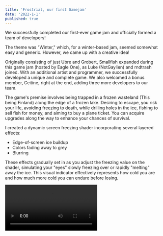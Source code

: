 ```yaml
---
title: 'Frostrial, our first Gamejam'
date: '2022-1-1'
published: true
---
```


We successfully completed our first-ever game jam and officially formed a team of developers!

The theme was "Winter," which, for a winter-based jam, seemed somewhat easy and generic. However, we came up with a creative idea!

Originally consisting of just Ubre and Grobert, Smallfish expanded during this game jam (hosted by Eagle One), as Luke (NotGaylien) and rndtrash joined. With an additional artist and programmer, we successfully developed a unique and complete game. We also welcomed a bonus member, Ceitine, right at the end, adding three more developers to our team.

<Heading title="The Game?" />

The game's premise involves being trapped in a frozen wasteland (This being Finland) along the edge of a frozen lake. Desiring to escape, you risk your life, avoiding freezing to death, while drilling holes in the ice, fishing to sell fish for money, and aiming to buy a plane ticket. You can acquire upgrades along the way to enhance your chances of survival.

<Heading title="PostProcessing" caption="By Luke" />

I created a dynamic screen freezing shader incorporating several layered effects:

- Edge-of-screen ice buildup
- Colors fading away to grey
- Blurring

These effects gradually set in as you adjust the freezing value on the shader, simulating your "eyes" slowly freezing over or rapidly "melting" away the ice. This visual indicator effectively represents how cold you are and how much more cold you can endure before losing.

<Video src="frosty_pp.mp4" />

<Heading title="Props and Clothing" caption="By Luke" />

For added immersion, I designed custom clothing, No game in s&box up till now has had custom clothing. 

While lacking intricate details, these basic clothes can be recolored. Considering the gameplay perspective, the lack of close-up visibility, there wouldnt be a need for details anyway.
<Img src="clothes.png" />

I also handled various props and hard surface models, including fishing rods, tools, the cabin, bench, etc. These models were quickly and efficiently created.
<Img src="props.png" />

<Heading title="Particles" caption="By Luke and Ubre" />

Every good games needs some particles.
So I (Luke) quickly threw some together:

- water particles
- nice stinky and flies particles ( this will help you to find tiny fish you might not be able to notice! )

<Video src="stinky_flies.mp4" />

Lastly, Ubre humorously exclaimed, "HEHEHE HAHAHA WORMS!!!! ARGHHH FIRE FIRE FIRE!!!!"
as he added some worm and fire particles.
